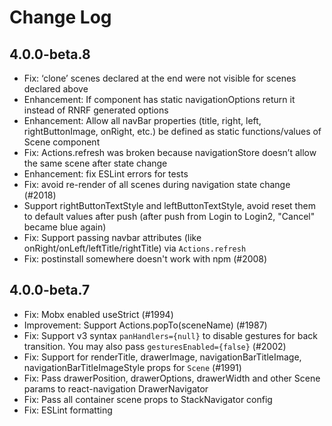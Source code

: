 # Change Log

## 4.0.0-beta.8
- Fix: ‘clone’ scenes declared at the end were not visible for scenes declared above
- Enhancement: If component has static navigationOptions return it instead of RNRF generated options
- Enhancement: Allow all navBar properties (title, right, left, rightButtonImage, onRight, etc.) be defined as static functions/values of Scene component
- Fix: Actions.refresh was broken because navigationStore doesn’t allow the same scene after state change
- Enhancement: fix ESLint errors for tests
- Fix: avoid re-render of all scenes during navigation state change (#2018)
- Support rightButtonTextStyle and leftButtonTextStyle, avoid reset them to default values after push (after push from Login to Login2, "Cancel" became blue again)
- Fix: Support passing navbar attributes (like onRight/onLeft/leftTitle/rightTitle) via `Actions.refresh`
- Fix: postinstall somewhere doesn't work with npm (#2008)


## 4.0.0-beta.7

- Fix: Mobx enabled useStrict (#1994)
- Improvement: Support Actions.popTo(sceneName) (#1987)
- Fix: Support v3 syntax `panHandlers={null}` to disable gestures for back transition. You may also pass `gesturesEnabled={false}` (#2002)
- Fix: Support for renderTitle, drawerImage, navigationBarTitleImage, navigationBarTitleImageStyle props for `Scene` (#1991)
- Fix: Pass drawerPosition, drawerOptions, drawerWidth and other Scene params to react-navigation DrawerNavigator
- Fix: Pass all container scene props to StackNavigator config
- Fix: ESLint formatting

